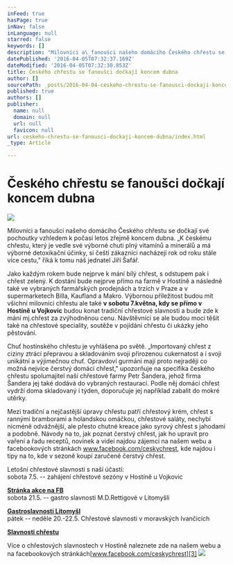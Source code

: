 ```yaml
---
inFeed: true
hasPage: true
inNav: false
inLanguage: null
starred: false
keywords: []
description: "Milovníci a\_fanoušci našeho domácího Českého chřestu se dočkají své pochoutky vzhledem k\_počasí letos zřejmě koncem dubna. „K českému chřestu, který je vedle své výborné chuti plný vitamínů a\_minerálů a\_má výborné detoxikační účinky, si čeští zákazníci nacházejí rok od roku stále více cestu,“ říká k\_tomu náš jednatel Jiří Šafář."
datePublished: '2016-04-05T07:32:37.169Z'
dateModified: '2016-04-05T07:32:30.853Z'
title: Českého chřestu se fanoušci dočkají koncem dubna
author: []
sourcePath: _posts/2016-04-04-ceskeho-chrestu-se-fanousci-dockaji-koncem-dubna.md
published: true
authors: []
publisher:
  name: null
  domain: null
  url: null
  favicon: null
url: ceskeho-chrestu-se-fanousci-dockaji-koncem-dubna/index.html
_type: Article

---
```

# Českého chřestu se fanoušci dočkají koncem dubna
![](https://the-grid-user-content.s3-us-west-2.amazonaws.com/95def072-3084-4a1a-8de8-8f15c80a986d.jpg)

Milovníci a fanoušci našeho domácího Českého chřestu se dočkají své pochoutky vzhledem k počasí letos zřejmě koncem dubna. „K českému chřestu, který je vedle své výborné chuti plný vitamínů a minerálů a má výborné detoxikační účinky, si čeští zákazníci nacházejí rok od roku stále více cestu," říká k tomu náš jednatel Jiří Šafář.  

Jako každým rokem bude nejprve k mání bílý chřest, s odstupem pak i chřest zelený. K dostání bude nejprve přímo na farmě v Hostíně a následně také ve vybraných farmářských prodejnách a trzích v Praze a v supermarketech Billa, Kaufland a Makro. Výbornou příležitost budou mít všichni milovníci chřestu ale také **v sobotu 7.května, kdy se přímo v Hostíně u Vojkovic** budou konat tradiční chřestové slavnosti a bude zde k mání mj.chřest za zvýhodněnou cenu. Návštěvníci se ale budou moci těšit také na chřestové speciality, soutěže v pojídání chřestu či ukázky jeho pěstování.

Chuť hostínského chřestu je vyhlášena po světě. „Importovaný chřest z ciziny ztrácí přepravou a skladováním svoji přirozenou cukernatost a i svoji unikátní a výjimečnou chuť. Opravdoví gurmáni mají proto nejraději co možná nejvíce čerstvý domácí chřest," upozorňuje na specifika českého chřestu spolumajitel naší chřestové farmy Petr Šandera, jehož firma Šandera jej také dodává do vybraných restaurací. Podle něj domácí chřest vydrží doma skladovaný i týden, doporučuje jej například zabalit do mokré utěrky.

Mezi tradiční a nejčastější úpravy chřestu patří chřestový krém, chřest s rannými bramborami a holandskou omáčkou, chřestové saláty, nechybí nicméně odvážnější, ale přesto chutné kreace jako syrový chřest s jahodami a podobně. Návody na to, jak poznat čerstvý chřest, jak ho upravit pro vaření a řadu receptů, novinek a videí najdou zájemci na našem webu a facebookových stránkách www.facebook.com/ceskychrest, kde najdou i tipy na to, kde v sezoně koupí zaručeně čerstvý chřest.

Letošní chřestové slavnosti s naší účastí:  
sobota 7.5\. -- zahájení chřestové sezóny v Hostíně u Vojkovic

**[Stránka akce na FB][0]**  
sobota 21.5\. -- gastro slavnosti M.D.Rettigové v Litomyšli

**[Gastroslavnosti Litomyšl][1]**  
pátek -- neděle 20.-22.5\. Chřestové slavnosti v moravských Ivančicích

**[Slavnosti chřestu][2]**

Více o chřestových slavnostech v Hostíně naleznete zde na našem webu a na facebookových stránkách[www.facebook.com/ceskychrest][3]
![](https://the-grid-user-content.s3-us-west-2.amazonaws.com/3f04c1ab-e34a-4fd3-8bfd-79fa0c90234e.jpg)

[0]: https://www.facebook.com/events/833974446711063/
[1]: http://www.gastroslavnosti.cz/
[2]: http://slavnostichrestu.cz/
[3]: http://www.facebook.com/ceskychrest